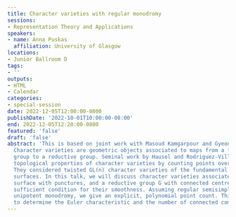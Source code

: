 ```yaml
---
title: Character varieties with regular monodromy
sessions:
- Representation Theory and Applications
speakers:
- name: Anna Puskas
  affiliation: University of Glasgow
locations:
- Junior Ballroom D
tags:
- ''
outputs:
- HTML
- Calendar
categories:
- special-session
date: 2022-12-05T12:00:00-0800
publishDate: '2022-10-01T10:00:00-08:00'
end: 2022-12-05T12:20:00-0800
featured: 'false'
draft: 'false'
abstract: 'This is based on joint work with Masoud Kamgarpour and GyeongHyeon Nam.
  Character varieties are geometric objects associated to maps from a finitely generated
  group to a reductive group. Seminal work by Hausel and Rodriguez-Villegas studied
  topological properties of character varieties by counting points over finite fields.
  They considered twisted GL(n) character varieties of the fundamental group of certain
  surfaces. In this talk, we will discuss character varieties associated to an orientable
  surface with punctures, and a reductive group G with connected centre. We give a
  sufficient condition for their smoothness. Assuming regular semisimple, and regular
  unipotent monodromy, we give an explicit, polynomial point count. This allows us
  to determine the Euler characteristic and the number of connected components. '
---
```

